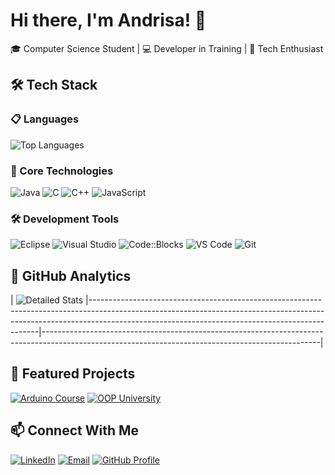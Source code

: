 # Hi there, I'm Andrisa! 👋

🎓 Computer Science Student | 💻 Developer in Training | 🚀 Tech Enthusiast

## 🛠️ Tech Stack

### 📋 Languages
![Top Languages](https://github-readme-stats.vercel.app/api/top-langs/?username=Andrisa-S&layout=compact&hide_border=true&bg_color=0D1117&title_color=FF6B6B&text_color=E6EDF3&hide=html,css&card_width=300)

### 🔧 Core Technologies
![Java](https://img.shields.io/badge/Java-D82C20?style=for-the-badge&logo=openjdk&logoColor=white)
![C](https://img.shields.io/badge/C-0D1117?style=for-the-badge&logo=c&logoColor=white)
![C++](https://img.shields.io/badge/C++-D82C20?style=for-the-badge&logo=cplusplus&logoColor=white)
![JavaScript](https://img.shields.io/badge/JavaScript-0D1117?style=for-the-badge&logo=javascript&logoColor=%23F7DF1E)

### 🛠️ Development Tools
![Eclipse](https://img.shields.io/badge/Eclipse-0D1117?style=for-the-badge&logo=eclipse&logoColor=D82C20)
![Visual Studio](https://img.shields.io/badge/Visual_Studio-0D1117?style=for-the-badge&logo=visualstudio&logoColor=D82C20)
![Code::Blocks](https://img.shields.io/badge/Code::Blocks-0D1117?style=for-the-badge&logo=codeblocks&logoColor=D82C20)
![VS Code](https://img.shields.io/badge/VSCode-0D1117?style=for-the-badge&logo=visualstudiocode&logoColor=D82C20)
![Git](https://img.shields.io/badge/Git-D82C20?style=for-the-badge&logo=git&logoColor=white)

## 🌟 GitHub Analytics
| ![Detailed Stats](https://github-readme-stats.vercel.app/api?username=Andrisa-S&show_icons=true&hide_border=true&bg_color=0D1117&title_color=FF6B6B&icon_color=D82C20&text_color=E6EDF3&hide=issues&custom_title=My%20Stats)
|-----------------------------------------------------------------------------------------------------------------------------------------------------------------------------------------------------------------------------|---------------------------------------------------------------------------------------------------------------------------------------------------|

## 📌 Featured Projects
[![Arduino Course](https://github-readme-stats.vercel.app/api/pin/?username=Andrisa-S&repo=CursoArduino2024&bg_color=0D1117&title_color=FF6B6B&text_color=E6EDF3&hide_border=true)](https://github.com/Andrisa-S/CursoArduino2024)
[![OOP University](https://github-readme-stats.vercel.app/api/pin/?username=Andrisa-S&repo=ProgramacaoOrientadaAObjetosUFN&bg_color=0D1117&title_color=FF6B6B&text_color=E6EDF3&hide_border=true)](https://github.com/Andrisa-S/ProgramacaoOrientadaAObjetosUFN)

## 📫 Connect With Me
[![LinkedIn](https://img.shields.io/badge/LinkedIn-0D1117?style=for-the-badge&logo=linkedin&logoColor=FF6B6B)](https://linkedin.com/in/andrisa-dos-santos-silva-b8a56622a)
[![Email](https://img.shields.io/badge/Email-D82C20?style=for-the-badge&logo=gmail&logoColor=white)](mailto:andrisassilva@gmail.com)
[![GitHub Profile](https://img.shields.io/badge/GitHub-0D1117?style=for-the-badge&logo=github&logoColor=FF6B6B)](https://github.com/Andrisa-S)

